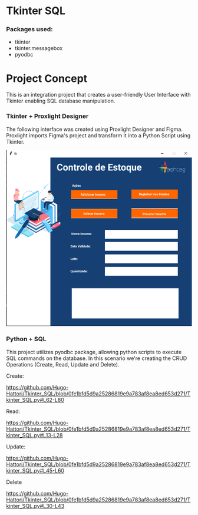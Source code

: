 # Tkinter SQL


### Packages used:
+ tkinter
+ tkinter.messagebox
+ pyodbc

# Project Concept
<p>This is an integration project that creates a user-friendly User Interface with Tkinter
enabling SQL database manipulation.</p>

### Tkinter + Proxlight Designer
<p>The following interface was created using Proxlight Designer and Figma. Proxlight imports Figma's
project and transform it into a Python Script using Tkinter.</p>

![img.png](img.png)

### Python + SQL
<p>This project utilizes pyodbc package, allowing python scripts to execute SQL commands on the database.
In this scenario we're creating the CRUD Operations (Create, Read, Update and Delete).</p>

<p>Create:</p>

https://github.com/Hugo-Hattori/Tkinter_SQL/blob/0fe1bfd5d9a25286819e9a783af8ea8ed653d271/Tkinter_SQL.py#L62-L80

<p>Read:</p>

https://github.com/Hugo-Hattori/Tkinter_SQL/blob/0fe1bfd5d9a25286819e9a783af8ea8ed653d271/Tkinter_SQL.py#L13-L28

<p>Update:</p>

https://github.com/Hugo-Hattori/Tkinter_SQL/blob/0fe1bfd5d9a25286819e9a783af8ea8ed653d271/Tkinter_SQL.py#L45-L60

<p>Delete</p>

https://github.com/Hugo-Hattori/Tkinter_SQL/blob/0fe1bfd5d9a25286819e9a783af8ea8ed653d271/Tkinter_SQL.py#L30-L43

